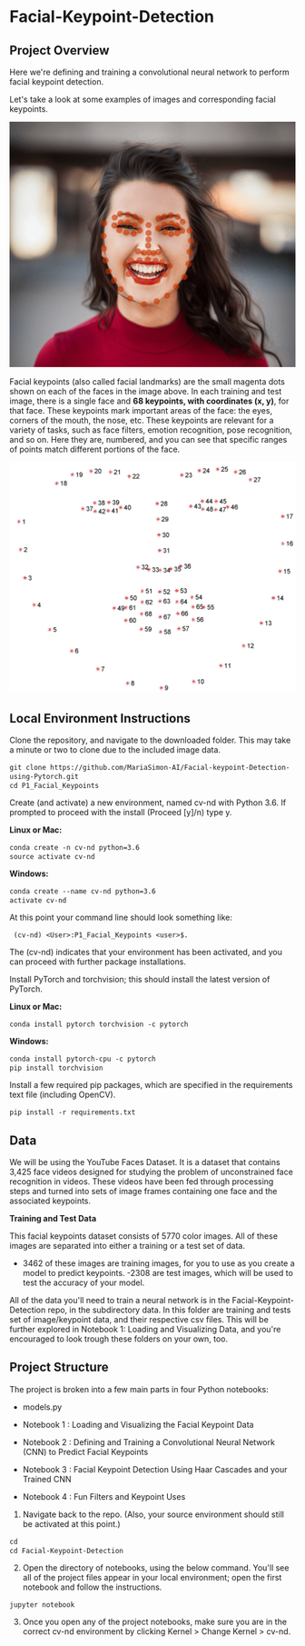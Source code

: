# Facial-Keypoint-Detection

## Project Overview

  Here we're defining and training a convolutional neural network to perform facial keypoint detection.


Let's take a look at some examples of images and corresponding facial keypoints.

![facial points](https://github.com/MariaSimon-AI/Facial-keypoint-Detection-using-Pytorch/blob/main/images/face_keypoints.png)


Facial keypoints (also called facial landmarks) are the small magenta dots shown on each of the faces in the image above. In each training and test image, there is a single face and **68 keypoints, with coordinates (x, y)**, for that face. These keypoints mark important areas of the face: the eyes, corners of the mouth, the nose, etc. These keypoints are relevant for a variety of tasks, such as face filters, emotion recognition, pose recognition, and so on. Here they are, numbered, and you can see that specific ranges of points match different portions of the face.

![68 keypoints](https://github.com/MariaSimon-AI/Facial-keypoint-Detection-using-Pytorch/blob/main/images/landmarks_numbered.jpg)

## Local Environment Instructions

Clone the repository, and navigate to the downloaded folder. This may take a minute or two to clone due to the included image data.

```
git clone https://github.com/MariaSimon-AI/Facial-keypoint-Detection-using-Pytorch.git
cd P1_Facial_Keypoints

```
Create (and activate) a new environment, named cv-nd with Python 3.6. If prompted to proceed with the install (Proceed [y]/n) type y.

**Linux or Mac:**
```
conda create -n cv-nd python=3.6
source activate cv-nd
```
**Windows:**

```
conda create --name cv-nd python=3.6
activate cv-nd
```
At this point your command line should look something like:
```
 (cv-nd) <User>:P1_Facial_Keypoints <user>$.
```
 The (cv-nd) indicates that your environment has been activated, and you can proceed with further package installations.

Install PyTorch and torchvision; this should install the latest version of PyTorch.

**Linux or Mac:**

```
conda install pytorch torchvision -c pytorch
```
**Windows:**
```
conda install pytorch-cpu -c pytorch
pip install torchvision
```
Install a few required pip packages, which are specified in the requirements text file (including OpenCV).
```
pip install -r requirements.txt
```
## Data

We will be using the YouTube Faces Dataset. It is a dataset that contains 3,425 face videos designed for studying the problem of unconstrained face recognition in videos. These videos have been fed through processing steps and turned into sets of image frames containing one face and the associated keypoints.

**Training and Test Data**

This facial keypoints dataset consists of 5770 color images. All of these images are separated into either a training or a test set of data.

- 3462 of these images are training images, for you to use as you create a model to predict keypoints.
-2308 are test images, which will be used to test the accuracy of your model.

All of the data you'll need to train a neural network is in the Facial-Keypoint-Detection repo, in the subdirectory data. In this folder are training and tests set of image/keypoint data, and their respective csv files. This will be further explored in Notebook 1: Loading and Visualizing Data, and you're encouraged to look trough these folders on your own, too.

## Project Structure
The project is broken into a few main parts in four Python notebooks:

- models.py

- Notebook 1 : Loading and Visualizing the Facial Keypoint Data

- Notebook 2 : Defining and Training a Convolutional Neural Network (CNN) to Predict Facial Keypoints

- Notebook 3 : Facial Keypoint Detection Using Haar Cascades and your Trained CNN

- Notebook 4 : Fun Filters and Keypoint Uses


1. Navigate back to the repo. (Also, your source environment should still be activated at this point.)
```
cd
cd Facial-Keypoint-Detection
```
2. Open the directory of notebooks, using the below command. You'll see all of the project files appear in your local environment; open the first notebook and follow the instructions.
```
jupyter notebook
```
3. Once you open any of the project notebooks, make sure you are in the correct cv-nd environment by clicking Kernel > Change Kernel > cv-nd.
